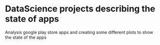 # DataScience projects describing the state of apps 
 Analysis google play store apps and creating some different plots to show the state of the apps
 
